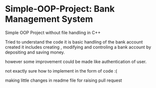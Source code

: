 # Simple-OOP-Project: Bank Management System
Simple OOP Project without file handling in C++

Tried to understand the code 
it is basic handling of the bank account created
it includes creating , modifying and controling a bank account by depositing and saving money.

however some improvement could be made like authentication of user.

not exactly sure how to implement in the form of code :(

making little changes in readme file for raising pull request
